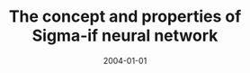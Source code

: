 ---
# Documentation: https://wowchemy.com/docs/managing-content/

title: The concept and properties of Sigma-if neural network
subtitle: ''
summary: ''
authors:
- Maciej Huk
- kwasnicka
tags: []
categories: []
date: '2004-01-01'
lastmod: 2022-10-07T05:00:14Z
featured: false
draft: false

# Featured image
# To use, add an image named `featured.jpg/png` to your page's folder.
# Focal points: Smart, Center, TopLeft, Top, TopRight, Left, Right, BottomLeft, Bottom, BottomRight.
image:
  caption: ''
  focal_point: ''
  preview_only: false

# Projects (optional).
#   Associate this post with one or more of your projects.
#   Simply enter your project's folder or file name without extension.
#   E.g. `projects = ["internal-project"]` references `content/project/deep-learning/index.md`.
#   Otherwise, set `projects = []`.
projects: []
publishDate: '2022-10-07T05:00:13.436529Z'
publication_types:
- '4'
abstract: ''
publication: ''
---